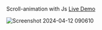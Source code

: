  Scroll-animation with Js [Live Demo](https://davit2605.github.io/Scroll-animation/)

 ![Screenshot 2024-04-12 090610](https://github.com/Davit2605/Scroll-animation-/assets/125227660/be6c3d59-e5dd-4a46-bb07-21080490f587)

